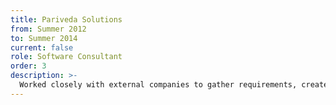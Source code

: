 ```yaml
---
title: Pariveda Solutions
from: Summer 2012
to: Summer 2014
current: false
role: Software Consultant
order: 3
description: >-
  Worked closely with external companies to gather requirements, create user stories, generate tasks, and then implementing the software functionality.
---
```

